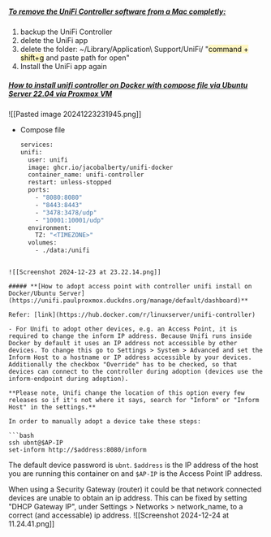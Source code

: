 #####  **[To remove the UniFi Controller software from a Mac completly:](https://community.ui.com/questions/How-do-I-completely-remove-Unifi-Software-from-Mac-to-start-a-brand-new-network/e10c1fbd-e6b2-48ed-aae3-f874e8869961)**

1. backup the UniFi Controller
2. delete the UniFi app
3. delete the folder: ~/Library/Application\ Support/UniFi/ "<mark style="background: #FFF3A3A6;">command + shift+g</mark> and paste path for open"
4. Install the UniFi app again

##### **[How to install unifi controller on Docker with compose file via Ubuntu Server 22.04 via Proxmox VM ](https://pimylifeup.com/unifi-docker/)**

![[Pasted image 20241223231945.png]]

- Compose file
  ```bash
  services:
  unifi:
    user: unifi
    image: ghcr.io/jacobalberty/unifi-docker
    container_name: unifi-controller
    restart: unless-stopped
    ports:
      - "8080:8080"
      - "8443:8443"
      - "3478:3478/udp"
      - "10001:10001/udp"
    environment:
      TZ: "<TIMEZONE>"
    volumes:
      - ./data:/unifi
```

![[Screenshot 2024-12-23 at 23.22.14.png]]

##### **[How to adopt access point with controller unifi install on Docker/Ubuntu Server](https://unifi.paulproxmox.duckdns.org/manage/default/dashboard)**

Refer: [link](https://hub.docker.com/r/linuxserver/unifi-controller)

- For Unifi to adopt other devices, e.g. an Access Point, it is required to change the inform IP address. Because Unifi runs inside Docker by default it uses an IP address not accessible by other devices. To change this go to Settings > System > Advanced and set the Inform Host to a hostname or IP address accessible by your devices. Additionally the checkbox "Override" has to be checked, so that devices can connect to the controller during adoption (devices use the inform-endpoint during adoption).

**Please note, Unifi change the location of this option every few releases so if it's not where it says, search for "Inform" or "Inform Host" in the settings.**

In order to manually adopt a device take these steps:

```bash
ssh ubnt@$AP-IP
set-inform http://$address:8080/inform
```

The default device password is `ubnt`. `$address` is the IP address of the host you are running this container on and `$AP-IP` is the Access Point IP address.

When using a Security Gateway (router) it could be that network connected devices are unable to obtain an ip address. This can be fixed by setting "DHCP Gateway IP", under Settings > Networks > network_name, to a correct (and accessable) ip address.
![[Screenshot 2024-12-24 at 11.24.41.png]]
